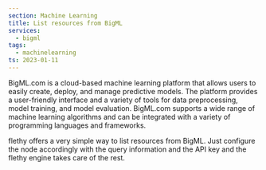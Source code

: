 ```yaml
---
section: Machine Learning
title: List resources from BigML
services:
  - bigml
tags:
  - machinelearning
ts: 2023-01-11
---
```


BigML.com is a cloud-based machine learning platform that allows users to easily create, deploy, and manage predictive models. The platform provides a user-friendly interface and a variety of tools for data preprocessing, model training, and model evaluation. BigML.com supports a wide range of machine learning algorithms and can be integrated with a variety of programming languages and frameworks.

flethy offers a very simple way to list resources from BigML. Just configure the node accordingly with the query information and the API key and the flethy engine takes care of the rest.
